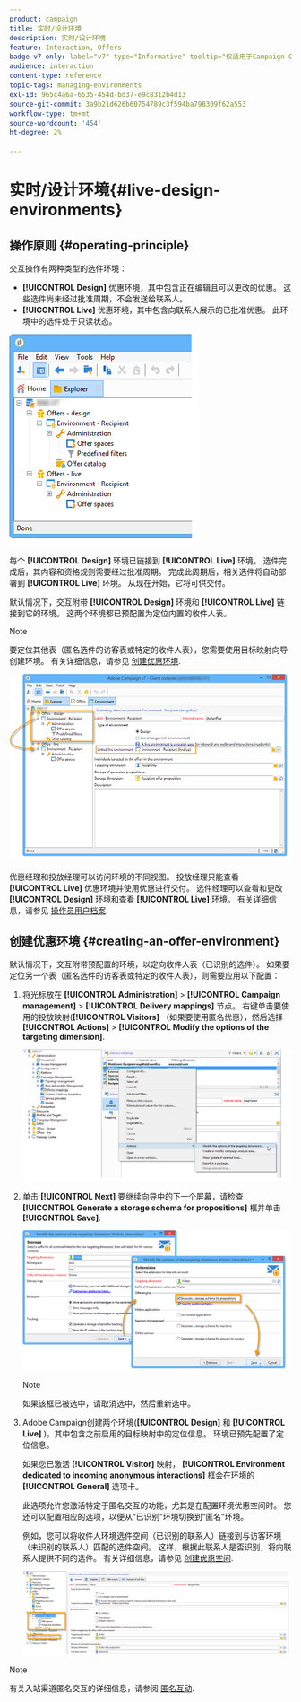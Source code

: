 ```yaml
---
product: campaign
title: 实时/设计环境
description: 实时/设计环境
feature: Interaction, Offers
badge-v7-only: label="v7" type="Informative" tooltip="仅适用于Campaign Classicv7"
audience: interaction
content-type: reference
topic-tags: managing-environments
exl-id: 965c4a6a-6535-454d-bd37-e9c8312b4d13
source-git-commit: 3a9b21d626b60754789c3f594ba798309f62a553
workflow-type: tm+mt
source-wordcount: '454'
ht-degree: 2%

---
```


# 实时/设计环境{#live-design-environments}



## 操作原则 {#operating-principle}

交互操作有两种类型的选件环境：

* **[!UICONTROL Design]** 优惠环境，其中包含正在编辑且可以更改的优惠。 这些选件尚未经过批准周期，不会发送给联系人。
* **[!UICONTROL Live]** 优惠环境，其中包含向联系人展示的已批准优惠。 此环境中的选件处于只读状态。

![](assets/offer_environments_overview_001.png)

每个 **[!UICONTROL Design]** 环境已链接到 **[!UICONTROL Live]** 环境。 选件完成后，其内容和资格规则需要经过批准周期。 完成此周期后，相关选件将自动部署到 **[!UICONTROL Live]** 环境。 从现在开始，它将可供交付。

默认情况下，交互附带 **[!UICONTROL Design]** 环境和 **[!UICONTROL Live]** 链接到它的环境。 这两个环境都已预配置为定位内置的收件人表。

>[!NOTE]
>
>要定位其他表（匿名选件的访客表或特定的收件人表），您需要使用目标映射向导创建环境。 有关详细信息，请参见 [创建优惠环境](#creating-an-offer-environment).

![](assets/offer_environments_overview_002.png)

优惠经理和投放经理可以访问环境的不同视图。 投放经理只能查看 **[!UICONTROL Live]** 优惠环境并使用优惠进行交付。 选件经理可以查看和更改 **[!UICONTROL Design]** 环境和查看 **[!UICONTROL Live]** 环境。 有关详细信息，请参见 [操作员用户档案](../../interaction/using/operator-profiles.md).

## 创建优惠环境 {#creating-an-offer-environment}

默认情况下，交互附带预配置的环境，以定向收件人表（已识别的选件）。 如果要定位另一个表（匿名选件的访客表或特定的收件人表），则需要应用以下配置：

1. 将光标放在 **[!UICONTROL Administration]** > **[!UICONTROL Campaign management]** > **[!UICONTROL Delivery mappings]** 节点。 右键单击要使用的投放映射(**[!UICONTROL Visitors]** （如果要使用匿名优惠），然后选择 **[!UICONTROL Actions]** > **[!UICONTROL Modify the options of the targeting dimension]**.

   ![](assets/offer_env_anonymous_001.png)

1. 单击 **[!UICONTROL Next]** 要继续向导中的下一个屏幕，请检查 **[!UICONTROL Generate a storage schema for propositions]** 框并单击 **[!UICONTROL Save]**.

   ![](assets/offer_env_anonymous_002.png)

   >[!NOTE]
   >
   >如果该框已被选中，请取消选中，然后重新选中。

1. Adobe Campaign创建两个环境(**[!UICONTROL Design]** 和 **[!UICONTROL Live]** )，其中包含之前启用的目标映射中的定位信息。 环境已预先配置了定位信息。

   如果您已激活 **[!UICONTROL Visitor]** 映射， **[!UICONTROL Environment dedicated to incoming anonymous interactions]** 框会在环境的 **[!UICONTROL General]** 选项卡。

   此选项允许您激活特定于匿名交互的功能，尤其是在配置环境优惠空间时。 您还可以配置相应的选项，以便从“已识别”环境切换到“匿名”环境。

   例如，您可以将收件人环境选件空间（已识别的联系人）链接到与访客环境（未识别的联系人）匹配的选件空间。 这样，根据此联系人是否识别，将向联系人提供不同的选件。 有关详细信息，请参见 [创建优惠空间](../../interaction/using/creating-offer-spaces.md).

   ![](assets/offer_env_anonymous_003.png)

>[!NOTE]
>
>有关入站渠道匿名交互的详细信息，请参阅 [匿名互动](../../interaction/using/anonymous-interactions.md).
